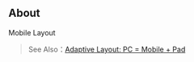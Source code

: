 ## About

Mobile Layout

> See Also：[Adaptive Layout: PC = Mobile + Pad](https://cabloy.com/articles/adaptive-layout.html)
